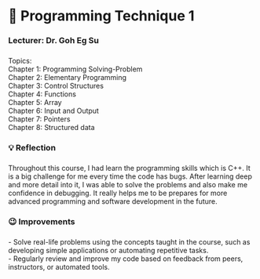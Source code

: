 <h1 align="left">🛜 Programming Technique 1</h1>

###

<h3 align="left">Lecturer: Dr. Goh Eg Su</h3>

###

<p align="left">Topics:<br>Chapter 1: Programming Solving-Problem<br>Chapter 2: Elementary Programming<br>Chapter 3: Control Structures<br>Chapter 4: Functions<br>Chapter 5: Array<br>Chapter 6: Input and Output<br>Chapter 7: Pointers<br>Chapter 8: Structured data</p>

###

<h3 align="left">💡 Reflection</h3>

###

<p align="left">Throughout this course, I had learn the  programming skills which is C++. It is a big challenge for me every time the code has bugs. After learning deep and more detail into it, I was able to solve the problems and also make me confidence in debugging. It really helps me to be prepares for more advanced programming and software development in the future.</p>

###

<h3 align="left">😉 Improvements</h3>

###

<p align="left">- Solve real-life problems using the concepts taught in the course, such as developing simple applications or automating repetitive tasks.<br>- Regularly review and improve my code based on feedback from peers, instructors, or automated tools.</p>

###
